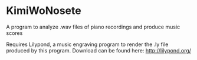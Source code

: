 # KimiWoNosete
A program to analyze .wav files of piano recordings and produce music scores

Requires Lilypond, a music engraving program to render the .ly file produced by this program.
Download can be found here: http://lilypond.org/
